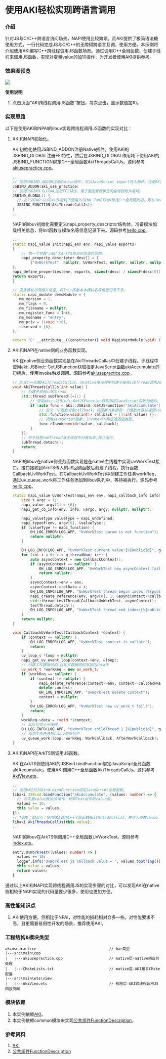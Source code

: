 # 使用AKI轻松实现跨语言调用

### 介绍

针对JS与C/C++跨语言访问场景，NAPI使用比较繁琐。而AKI提供了极简语法糖使用方式，一行代码完成JS与C/C++的无障碍跨语言互调，使用方便。本示例将介绍使用AKI编写C++跨线程调用JS函数场景。通过调用C++全局函数，创建子线程来调用JS函数，实现对变量value的加10操作，为开发者使用AKI提供参考。

### 效果图预览

![](../../product/entry/src/main/resources/base/media/aki_use_practice.gif)

**使用说明**

1. 点击页面“AKI跨线程调用JS函数”按钮，每次点击，显示数值加10。

### 实现思路

以下是使用AKI和NPAI的libuv实现跨线程调用JS函数的实现对比：

1. AKI和NAPI初始化。

   AKI初始化使用JSBIND_ADDON注册Native插件，使用AKI的JSBIND_GLOBAL注册FFI特性，然后在JSBIND_GLOBAL作用域下使用AKI的JSBIND_FUNCTION绑定C++全局函数AkiThreadsCallJs。源码参考[akiusepractice.cpp](https://gitee.com/harmonyos-cases/cases/blob/master/CommonAppDevelopment/feature/akiusepractice/src/main/cpp/akiusepractice.cpp)。

   ```c++
   ...
   // 使用JSBIND_ADDON注册Native插件，可从JavaScript import导入插件。注册AKI插件名:即为编译*.so名称，规则与NAPI一致。
   JSBIND_ADDON(aki_use_practice)
   // 使用JSBIND_GLOBAL注册FFI特性。用于圈定需要绑定的全局函数作用域。
   JSBIND_GLOBAL() {
     // 在JSBIND_GLOBAL作用域下使用JSBIND_FUNCTION绑定C++全局函数后，可从JavaScript直接调用。
     JSBIND_FUNCTION(AkiThreadsCallJs);
   }
   ...
   ```

   NAPI的libuv初始化需要定义napi_property_descriptor结构体，准备模块加载相关信息，将Init函数与模块名等信息记录下来。源码参考[hello.cpp](https://gitee.com/openharmony/applications_app_samples/blob/master/code/Performance/PerformanceLibrary/feature/nativeThreadsCallJS/src/main/cpp/hello.cpp)。

   ```c++
   ...
   static napi_value Init(napi_env env, napi_value exports)
   {
       // 第一个参数"add"为ArkTS侧对应方法的名称。
       napi_property_descriptor desc[] = {
           {"UvWorkTest", nullptr, UvWorkTest, nullptr, nullptr, nullptr, napi_default, nullptr}
   };
   napi_define_properties(env, exports, sizeof(desc) / sizeof(desc[0]), desc);
   return exports;
   }
   
   // 准备模块加载相关信息，将Init函数与本模块名等信息记录下来。
   static napi_module demoModule = {
     .nm_version = 1,
     .nm_flags = 0,
     .nm_filename = nullptr,
     .nm_register_func = Init,
     .nm_modname = "entry",
     .nm_priv = ((void *)0),
     .reserved = {0},
   };
   
   extern "C" __attribute__((constructor)) void RegisterModule(void) { napi_module_register(&demoModule); } 
   ```

2. AKI和NAPI在native侧的业务函数实现。

   AKI在native侧业务函数实现是在AkiThreadsCallJs中创建子线程，子线程中使用aki::JSBind::
   GetJSFunction获取指定JavaScript函数akiAccumulate的句柄后，使用Invoke触发调用。源码参考[akiusepractice.cpp](https://gitee.com/harmonyos-cases/cases/blob/master/CommonAppDevelopment/feature/akiusepractice/src/main/cpp/akiusepractice.cpp)。

   ```c++
   // 定义C++函数AkiThreadsCallJs。从native主线程中创建子线程subThread调用JavaScript函数。
   void AkiThreadsCallJs(int value) {
       // 创建子线程subThread
       std::thread subThread([=]() {
           // 使用aki::JSBind::GetJSFunction获取指定JavaScript函数句柄后，使用Invoke触发调用。这里获取JS侧定义的函数akiAccumulate。
           if (auto func = aki::JSBind::GetJSFunction("akiAccumulate")) {
               // 定义一个函数对象callback，该函数对象接受一个整数参数并返回void。
               std::function<void(int)> callback = [](int value) {};
               // 调用JavaScript函数，Invoke<T>指定返回值类型。
               func->Invoke<void>(value, callback);
           }
       });
       // 将子线程subThread从主线程中分离出来,独立运行。
       subThread.detach();
       return;
   }
   ```

   NAPI的libuv在native侧业务函数实现是在native主线程中实现UvWorkTest接口。接口接收到ArkTS传入的JS回调函数后创建子线程，执行函数CallbackUvWorkTest。在CallbackUvWorkTest中创建工作任务workReq，通过uv_queue_work将工作任务添加到libuv队列中，等待被执行。源码参考[hello.cpp](https://gitee.com/openharmony/applications_app_samples/blob/master/code/Performance/PerformanceLibrary/feature/nativeThreadsCallJS/src/main/cpp/hello.cpp)。

   ```c++
   static napi_value UvWorkTest(napi_env env, napi_callback_info info) {
       size_t argc = 1;
       napi_value argv[1] = {0};
       napi_get_cb_info(env, info, &argc, argv, nullptr, nullptr);
   
       napi_valuetype valueType = napi_undefined;
       napi_typeof(env, argv[0], &valueType);
       if (valueType != napi_function) {
           OH_LOG_ERROR(LOG_APP, "UvWorkTest param is not function");
           return nullptr;
       }
   
       OH_LOG_INFO(LOG_APP, "UvWorkTest current value:[%{public}d]", g_cValue);
       for (int i = 0; i < g_threadNum; i++) {
           auto asyncContext = new CallbackContext();
           if (asyncContext == nullptr) {
               OH_LOG_ERROR(LOG_APP, "UvWorkTest new asyncContext fail!");
               return nullptr;
           }
           asyncContext->env = env;
           asyncContext->retData = i;
           OH_LOG_INFO(LOG_APP, "UvWorkTest thread begin index:[%{public}d], value:[%{public}d]", i, g_cValue);
           napi_create_reference(env, argv[0], 1, &asyncContext->callbackRef);
           std::thread testThread(CallbackUvWorkTest, asyncContext);
           testThread.detach();
           OH_LOG_INFO(LOG_APP, "UvWorkTest thread end index:[%{public}d], value:[%{public}d]", i, g_cValue);
       }
       return nullptr;
   }
   
   void CallbackUvWorkTest(CallbackContext *context) {
       if (context == nullptr) {
           OH_LOG_ERROR(LOG_APP, "UvWorkTest context is nullptr");
           return;
       }
       uv_loop_s *loop = nullptr;
       napi_get_uv_event_loop(context->env, &loop);
       // 创建工作数据结构,自定义数据结构添加在data中
       uv_work_t *workReq = new uv_work_t;
       if (workReq == nullptr) {
           if (context != nullptr) {
               napi_delete_reference(context->env, context->callbackRef);
               delete context;
               OH_LOG_INFO(LOG_APP, "UvWorkTest delete context");
               context = nullptr;
           }
           OH_LOG_ERROR(LOG_APP, "UvWorkTest new uv_work_t fail!");
           return;
       }
       workReq->data = (void *)context;
       // 此打印位于子线程
       OH_LOG_INFO(LOG_APP, "UvWorkTest childThread_1 [%{public}d]", g_cValue);
       // 添加工作任务到libuv的队列中
       uv_queue_work(loop, workReq, WorkCallback, AfterWorkCallback);
   }
   ```

3. AKI和NAPI在ArkTS侧调用JS函数。

   AKI在ArkTS侧使用AKI的JSBind.bindFunction绑定JavaScript全局函数akiAccumulate。使用AKI调用C++全局函数AkiThreadsCallJs。源码参考[AkiView.ets](https://gitee.com/harmonyos-cases/cases/blob/master/CommonAppDevelopment/feature/akiusepractice/src/main/ets/view/AkiView.ets)。

   ```typescript
   ...
   // 使用AKI的JSBind.bindFunction绑定JavaScript全局函数。
   libaki.JSBind.bindFunction("akiAccumulate", (values: number) => {
     // 对变量value做加10操作，刷新Text组件的value值。
     values += 10;
     this.value = values;
   });
   // TODO：知识点：使用AKI调用C++全局函数AkiThreadsCallJs，并传入参数value。
   libaki.AkiThreadsCallJs(this.value);
   ...
   ```

   NAPI的libuv在ArkTS侧调用C++全局函数UvWorkTest。源码参考[Index.ets](https://gitee.com/openharmony/applications_app_samples/blob/master/code/Performance/PerformanceLibrary/feature/nativeThreadsCallJS/src/main/ets/pages/Index.ets)。

   ```typescript
   entry.UvWorkTest((values: number) => {
     values += 10;
     logger.info('UvWorkTest js callback value = ', values.toString());
     this.value = values;
     return values;
   }
   ```

通过以上AKI和NAPI实现跨线程调用JS的实现步骤的对比，可以发现AKI在native侧相较于NAPI实现的代码量要少很多，使用也更加方便。

### 高性能知识点

1. AKI使用方便，但相比于NPAI，对性能的损耗相对会多一些。对性能要求不高，且更需要易用性开发的场景，推荐使用AKI。

### 工程结构&模块类型

   ```
   akiusepractice                                 // har类型
   |---src\main\cpp
   |   |---akiusepractice.cpp                     // native层-native侧业务处理
   |   |---CMakeLists.txt                         // native层-AKI相关CMake配置
   |---src\main\ets\view
   |   |---AkiView.ets                            // 视图层-AKI跨线程调用JS函数页面 
   ```

### 模块依赖

1. 本实例依赖[AKI](https://gitee.com/openharmony-sig/aki#-%E5%BF%AB%E9%80%9F%E6%8E%A5%E5%85%A5-)。
2. 本实例依赖common模块来实现[公共组件FunctionDescription](../../common/utils/src/main/ets/component/FunctionDescription.ets)。

### 参考资料

1. [AKI](https://gitee.com/openharmony-sig/aki)
2. [公共组件FunctionDescription](../../common/utils/src/main/ets/component/FunctionDescription.ets)